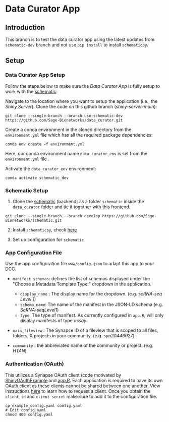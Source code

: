 # Data Curator App

## Introduction

This branch is to test the data curator app using the latest updates from `schematic-dev` branch and not use `pip install` to install `schematicpy`.


## Setup

### Data Curator App Setup
Follow the steps below to make sure the _Data Curator App_ is fully setup to work with the [schematic](https://github.com/Sage-Bionetworks/schematic/tree/main):

Navigate to the location where you want to setup the application (i.e., the _Shiny Server_). Clone the code on this github branch (_shiny-server-main_):

    git clone --single-branch --branch use-schematic-dev https://github.com/Sage-Bionetworks/data_curator.git

Create a conda environment in the cloned directory from the `environment.yml` file which has all the required package dependencies:

    conda env create -f environment.yml

Here, our conda environment name `data_curator_env` is set from the `environment.yml` file .

Activate the `data_curator_env` environment:

    conda activate schematic_dev


### Schematic Setup

1. Clone the [schematic](https://github.com/Sage-Bionetworks/schematic/tree/develop) (backend) as a folder `schematic` inside the `data_curator` folder and tie it together with this frontend. 
```
git clone --single-branch --branch develop https://github.com/Sage-Bionetworks/schematic.git
```

2. Install `schematicpy`, check [here](https://github.com/Sage-Bionetworks/schematic/blob/develop/CONTRIBUTION.md#setup-project-for-development-and-testing)

3. Set up configuration for `schematic`

### App Configuration File

Use the app configuration file `www/config.json` to adapt this app to your DCC. 

* `manifest schemas`: defines the list of schemas displayed under the "Choose a Metadata Template Type:" dropdown in the application.
    * `display_name` : The display name for the dropdown. (e.g. _scRNA-seq Level 1_)
    * `schema_name`: The name of the manifest in the JSON-LD schema (e.g. _ScRNA-seqLevel1_)  
    * `type`: The type of manifest. As currently configured in `app.R`, will only display manifests of type _assay_.

* `main_fileview` : The Synapse ID of a fileview that is scoped to all files, folders, & projects in your community.  (e.g. _syn20446927_)
* `community` : the abbreviated name of the community or project. (e.g. _HTAN_)


### Authentication (OAuth)

This utilizes a Synapse OAuth client (code motivated by [ShinyOAuthExample](https://github.com/brucehoff/ShinyOAuthExample) and [app.R](https://gist.github.com/jcheng5/44bd750764713b5a1df7d9daf5538aea). Each application is required to have its own OAuth client as these clients cannot be shared between one another. View instructions [here](https://docs.synapse.org/articles/using_synapse_as_an_oauth_server.html) to learn how to request a client. Once you obtain the `client_id` and `client_secret` make sure to add it to the configuration file.

```
cp example_config.yaml config.yaml
# Edit config.yaml
chmod 400 config.yaml
```